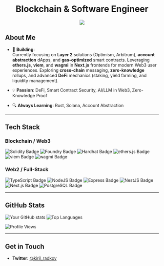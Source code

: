 <!-- Banner (Optional) -->
<!-- <img width="100%" src="https://user-images.githubusercontent.com/.../your-banner.png" alt="Blockchain & Software Engineer" /> -->

<h1 align="center">Blockchain & Software Engineer</h1>

<!-- Badges (Optional) -->
<p align="center">
  <a href="https://www.linkedin.com/in/kiril-radkov-a85745347/"><img src="https://img.shields.io/badge/LinkedIn-Profile-blue?style=flat&logo=linkedin" /></a>
</p>

## About Me

- 🚀 **Building**:  
  Currently focusing on **Layer 2** solutions (Optimism, Arbitrum), **account abstraction** dApps, and **gas-optimized** smart contracts. Leveraging **ethers.js**, **viem**, and **wagmi** in **Next.js** frontends for modern Web3 user experiences. Exploring **cross-chain** messaging, **zero-knowledge** rollups, and advanced **DeFi** mechanics (staking, yield farming, and liquidity management).

- 💡 **Passion**: DeFi, Smart Contract Security, AI/LLM in Web3, Zero-Knowledge Proof  
- 🔍 **Always Learning**: Rust, Solana, Account Abstraction

---

## Tech Stack

### **Blockchain / Web3**

![Solidity Badge](https://img.shields.io/badge/-Solidity-363636?logo=solidity&logoColor=white)
![Foundry Badge](https://img.shields.io/badge/-Foundry-blueviolet)
![Hardhat Badge](https://img.shields.io/badge/-Hardhat-FFCF00?logo=hardhat&logoColor=black)
![ethers.js Badge](https://img.shields.io/badge/-ethers.js-4C46E6?logo=ethereum&logoColor=white)
![viem Badge](https://img.shields.io/badge/-viem-black)
![wagmi Badge](https://img.shields.io/badge/-wagmi-00BDB3)

### **Web2 / Full-Stack**

![TypeScript Badge](https://img.shields.io/badge/-TypeScript-007ACC?logo=typescript&logoColor=white)
![NodeJS Badge](https://img.shields.io/badge/-Node.js-339933?logo=node.js&logoColor=white)
![Express Badge](https://img.shields.io/badge/-Express.js-000000?logo=express&logoColor=white)
![NestJS Badge](https://img.shields.io/badge/-NestJS-E0234E?logo=nestjs&logoColor=white)
![Next.js Badge](https://img.shields.io/badge/-Next.js-000000?logo=next.js&logoColor=white)
![PostgreSQL Badge](https://img.shields.io/badge/-PostgreSQL-336791?logo=postgresql&logoColor=white)

---

## GitHub Stats

![Your GitHub stats](https://github-readme-stats.vercel.app/api?username=kirilradkov14&show_icons=true&theme=radical)
![Top Languages](https://github-readme-stats.vercel.app/api/top-langs/?username=kirilradkov14&layout=compact&theme=radical)

<!-- Profile Views Count -->
![Profile Views](https://komarev.com/ghpvc/?username=kirilradkov14&color=blue)

---

## Get in Touch

- **Twitter**: [@kiril_radkov](https://twitter.com/kiril_radkov)
